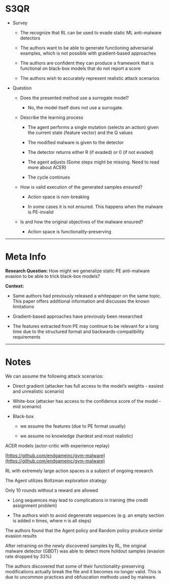 # S3QR

- Survey

  - The recognize that RL can be used to evade static ML anti-malware detectors

  - The authors want to be able to generate functioning adversarial examples, which is not possible with gradient-based approaches

  - The authors are confident they can produce a framework that is functional on black-box models that do not report a score

  - The authors wish to accurately represent realistic attack scenarios

- Question

  - Does the presented method use a surrogate model?

    - No, the model itself does not use a surrogate.

  - Describe the learning process

    - The agent performs a single mutation (selects an action) given the current state (feature vector) and the Q values

    - The modified malware is given to the detector

    - The detector returns either R (if evaded) or 0 (if not evaded)

    - The agent adjusts (Some steps might be missing. Need to read more about ACER)

    - The cycle continues

  - How is valid execution of the generated samples ensured?

    - Action space is non-breaking

    - In some cases it is not ensured. This happens when the malware is PE-invalid

  - Is and how the original objectives of the malware ensured?

    - Action space is functionality-preserving

* * *

# Meta Info

**Research Question:** How might we generalize static PE anti-malware evasion to be able to trick black-box models?

**Context:**

- Same authors had previously released a whitepaper on the same topic. This paper offers additional information and discusses the known limitations

- Gradient-based approaches have previously been researched

- The features extracted from PE may continue to be relevant for a long time due to the structured format and backwards-compatibility requirements

* * *

# Notes

We can assume the following attack scenarios:

- Direct gradient (attacker has full access to the model’s weights - easiest and unrealistic scenario)

- White-box (attacker has access to the confidence score of the model - mid scenario)

- Black-box

  - we assume the features (due to PE format usually)

  - we assume no knowledge (hardest and most realistic)

ACER models (actor-critic with experience replay)

[https://github.com/endgameinc/gym-malware](https://github.com/endgameinc/gym-malware)

RL with extremely large action spaces is a subject of ongoing research

The Agent utilizes Boltzman exploration strategy

Only 10 rounds without a reward are allowed

- Long sequences may lead to complications in training (the credit assignment problem)

- The authors wish to avoid degenerate sequences (e.g. an empty section is added n times, where n is all steps)

The authors found that the Agent policy and Random policy produce similar evasion results

After retraining on the newly discovered samples by RL, the original malware detector (GBDT) was able to detect more holdout samples (evasion rate dropped by 33%)

The authors discovered that some of their functionality-preserving modifications actually break the file and it becomes no longer valid. This is due to uncommon practices and obfuscation methods used by malware.
